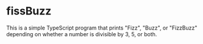 # fissBuzz
This is a simple TypeScript program that prints "Fizz", "Buzz", or "FizzBuzz" depending on whether a number is divisible by 3, 5, or both.
